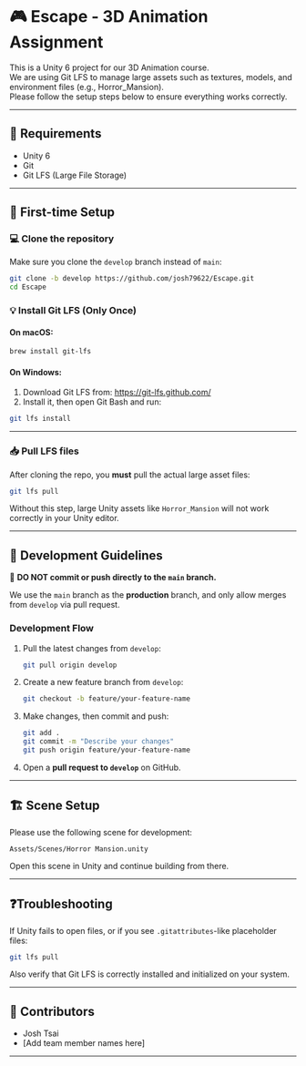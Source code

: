 # 🎮 Escape - 3D Animation Assignment

This is a Unity 6 project for our 3D Animation course.  
We are using Git LFS to manage large assets such as textures, models, and environment files (e.g., Horror_Mansion).  
Please follow the setup steps below to ensure everything works correctly.

---

## 🧰 Requirements

- Unity 6
- Git
- Git LFS (Large File Storage)

---

## 🔁 First-time Setup

### 💻 Clone the repository

Make sure you clone the `develop` branch instead of `main`:

```bash
git clone -b develop https://github.com/josh79622/Escape.git
cd Escape
```

### 💡 Install Git LFS (Only Once)

#### On macOS:

```bash
brew install git-lfs
```

#### On Windows:

1. Download Git LFS from: https://git-lfs.github.com/
2. Install it, then open Git Bash and run:

```bash
git lfs install
```

---

### 📥 Pull LFS files

After cloning the repo, you **must** pull the actual large asset files:

```bash
git lfs pull
```

Without this step, large Unity assets like `Horror_Mansion` will not work correctly in your Unity editor.

---

## 🚧 Development Guidelines

🚨 **DO NOT commit or push directly to the `main` branch.**

We use the `main` branch as the **production** branch, and only allow merges from `develop` via pull request.

### Development Flow

1. Pull the latest changes from `develop`:

   ```bash
   git pull origin develop
   ```

2. Create a new feature branch from `develop`:

   ```bash
   git checkout -b feature/your-feature-name
   ```

3. Make changes, then commit and push:

   ```bash
   git add .
   git commit -m "Describe your changes"
   git push origin feature/your-feature-name
   ```

4. Open a **pull request to `develop`** on GitHub.

---

## 🏗️ Scene Setup

Please use the following scene for development:

```text
Assets/Scenes/Horror Mansion.unity
```

Open this scene in Unity and continue building from there.

---

## ❓Troubleshooting

If Unity fails to open files, or if you see `.gitattributes`-like placeholder files:

```bash
git lfs pull
```

Also verify that Git LFS is correctly installed and initialized on your system.

---

## 🙌 Contributors

- Josh Tsai
- [Add team member names here]

---
